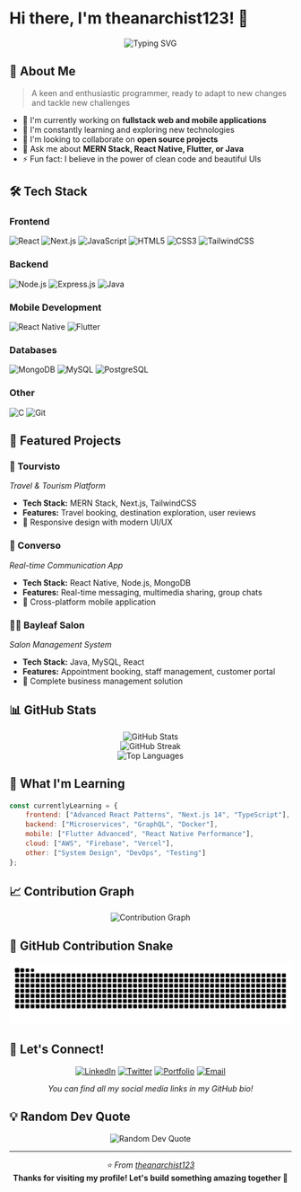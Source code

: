 # Hi there, I'm theanarchist123! 👋

<div align="center">
  <img src="https://readme-typing-svg.herokuapp.com?font=Fira+Code&pause=1000&color=36BCF7&center=true&vCenter=true&width=435&lines=Aspiring+Fullstack+Developer;MERN+Stack+Enthusiast;Mobile+App+Developer;Always+learning+new+things" alt="Typing SVG" />
</div>

## 🚀 About Me

> A keen and enthusiastic programmer, ready to adapt to new changes and tackle new challenges

- 🔭 I'm currently working on **fullstack web and mobile applications**
- 🌱 I'm constantly learning and exploring new technologies
- 👯 I'm looking to collaborate on **open source projects**
- 💬 Ask me about **MERN Stack, React Native, Flutter, or Java**
- ⚡ Fun fact: I believe in the power of clean code and beautiful UIs

## 🛠️ Tech Stack

### Frontend
![React](https://img.shields.io/badge/-React-61DAFB?style=flat-square&logo=react&logoColor=black)
![Next.js](https://img.shields.io/badge/-Next.js-000000?style=flat-square&logo=next.js&logoColor=white)
![JavaScript](https://img.shields.io/badge/-JavaScript-F7DF1E?style=flat-square&logo=javascript&logoColor=black)
![HTML5](https://img.shields.io/badge/-HTML5-E34F26?style=flat-square&logo=html5&logoColor=white)
![CSS3](https://img.shields.io/badge/-CSS3-1572B6?style=flat-square&logo=css3&logoColor=white)
![TailwindCSS](https://img.shields.io/badge/-TailwindCSS-38B2AC?style=flat-square&logo=tailwind-css&logoColor=white)

### Backend
![Node.js](https://img.shields.io/badge/-Node.js-339933?style=flat-square&logo=node.js&logoColor=white)
![Express.js](https://img.shields.io/badge/-Express.js-000000?style=flat-square&logo=express&logoColor=white)
![Java](https://img.shields.io/badge/-Java-007396?style=flat-square&logo=java&logoColor=white)

### Mobile Development
![React Native](https://img.shields.io/badge/-React%20Native-61DAFB?style=flat-square&logo=react&logoColor=black)
![Flutter](https://img.shields.io/badge/-Flutter-02569B?style=flat-square&logo=flutter&logoColor=white)

### Databases
![MongoDB](https://img.shields.io/badge/-MongoDB-47A248?style=flat-square&logo=mongodb&logoColor=white)
![MySQL](https://img.shields.io/badge/-MySQL-4479A1?style=flat-square&logo=mysql&logoColor=white)
![PostgreSQL](https://img.shields.io/badge/-PostgreSQL-336791?style=flat-square&logo=postgresql&logoColor=white)

### Other
![C](https://img.shields.io/badge/-C-A8B9CC?style=flat-square&logo=c&logoColor=black)
![Git](https://img.shields.io/badge/-Git-F05032?style=flat-square&logo=git&logoColor=white)

## 🎯 Featured Projects

### 🏨 Tourvisto
*Travel & Tourism Platform*
- **Tech Stack:** MERN Stack, Next.js, TailwindCSS
- **Features:** Travel booking, destination exploration, user reviews
- 🌟 Responsive design with modern UI/UX

### 💬 Converso
*Real-time Communication App*
- **Tech Stack:** React Native, Node.js, MongoDB
- **Features:** Real-time messaging, multimedia sharing, group chats
- 🌟 Cross-platform mobile application

### 💇‍♀️ Bayleaf Salon
*Salon Management System*
- **Tech Stack:** Java, MySQL, React
- **Features:** Appointment booking, staff management, customer portal
- 🌟 Complete business management solution

## 📊 GitHub Stats

<div align="center">
  <img src="https://github-readme-stats.vercel.app/api?username=theanarchist123&show_icons=true&theme=tokyonight&hide_border=true" alt="GitHub Stats" />
</div>

<div align="center">
  <img src="https://github-readme-streak-stats.herokuapp.com/?user=theanarchist123&theme=tokyonight&hide_border=true" alt="GitHub Streak" />
</div>

<div align="center">
  <img src="https://github-readme-stats.vercel.app/api/top-langs/?username=theanarchist123&layout=compact&theme=tokyonight&hide_border=true" alt="Top Languages" />
</div>

## 🌟 What I'm Learning

```javascript
const currentlyLearning = {
    frontend: ["Advanced React Patterns", "Next.js 14", "TypeScript"],
    backend: ["Microservices", "GraphQL", "Docker"],
    mobile: ["Flutter Advanced", "React Native Performance"],
    cloud: ["AWS", "Firebase", "Vercel"],
    other: ["System Design", "DevOps", "Testing"]
};
```

## 📈 Contribution Graph

<div align="center">
  <img src="https://github-readme-activity-graph.vercel.app/graph?username=theanarchist123&theme=tokyo-night&hide_border=true" alt="Contribution Graph" />
</div>

## 🐍 GitHub Contribution Snake

<div align="center">
  <img src="https://raw.githubusercontent.com/theanarchist123/theanarchist123/output/github-contribution-grid-snake.svg" alt="Snake animation" />
</div>

## 🤝 Let's Connect!

<div align="center">
  
[![LinkedIn](https://img.shields.io/badge/-LinkedIn-0077B5?style=for-the-badge&logo=linkedin&logoColor=white)](https://linkedin.com/in/your-profile)
[![Twitter](https://img.shields.io/badge/-Twitter-1DA1F2?style=for-the-badge&logo=twitter&logoColor=white)](https://twitter.com/your-handle)
[![Portfolio](https://img.shields.io/badge/-Portfolio-FF5722?style=for-the-badge&logo=google-chrome&logoColor=white)](https://your-portfolio.com)
[![Email](https://img.shields.io/badge/-Email-D14836?style=for-the-badge&logo=gmail&logoColor=white)](mailto:your-email@example.com)

*You can find all my social media links in my GitHub bio!*

</div>

## 💡 Random Dev Quote

<div align="center">
  <img src="https://quotes-github-readme.vercel.app/api?type=horizontal&theme=tokyonight" alt="Random Dev Quote" />
</div>

---

<div align="center">
  <i>⭐️ From <a href="https://github.com/theanarchist123">theanarchist123</a></i>
  <br>
  <strong>Thanks for visiting my profile! Let's build something amazing together 🚀</strong>
</div>
